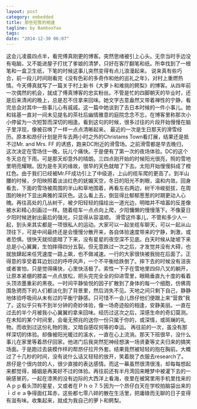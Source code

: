 ```yaml
---
layout: post
category: embedded
title: 那些短暂的相逢
tagline: by BambooYao
tags: 
date: "2014-12-30 06:07"
---
```

这会儿凌晨四点半，看完傅真刚更的博客。突然思绪被引上心头。无奈当时手边没有电脑，又不能进屋子打扰了爹娘的清梦，只好在客厅翻笔和纸。所幸找到了一根笔和一盒卫生纸，下笔的时候这事儿突然变得有点儿浪漫起来。
说来真有些巧合，前一段儿时间刚看完《没有色彩的多奇作和他的巡礼之年》，对村上重燃热情。今天傅真就写了一篇关于村上新书《大萝卜和难挑的鳄梨》的博客。从四年前一次偶然的机会，就成了傅真博客的忠实粉丝。不管是忙的四脚朝天的毕业时，还是后来清闲的晚上，总是忍不住拿来回味。她文字古意盎然又带着禅性的宁静，看完总会对其中一些事儿心有戚戚。这一篇中她谈到了去日本时候的一件小事儿。她和铭基一直对一间未见提名的茶社后幽情雅意的庭院念念不忘，在博客里称那次小小停留为一次短暂而深切的相逢。看到这句的时候，很多过往的片段开始慢慢在脑子里浮现，像被召唤了一样一点点清晰起来。
最近的一次是生日那天的滑雪经历。原本和昂仔计划是开车去两小时之外的Christams Town看灯展，结果还是抵不过Mr. and Mrs. FF 的诱惑，跑来DC附近的滑雪场。之前滑雪都是早去晚归，这次决定在雪场住一晚，玩儿个痛快。于是便有了第一次的夜场体验。DC的这个冬天总在下雨。可是那天却意外的晴朗。三四点刚开始的时候阳光很亮，照的雪地里明亮耀眼。因为是冬天的缘故，很早的天色就暗了下去。太阳开始慢慢斜成了橙红色。由于我们已经被Mr.FF成功引上了中级道，上山的缆车爬的更高了。到半山腰的时候，夕阳映照着淡淡红色的妩媚天空，冬日的阳光不刺眼，温和内敛。回身看去，下面的雪场被周围的半山和草地围着，再看左右两边，树干冷峻挺拔，在周围的映衬下显出典雅的深灰色。这么看上去，倒显得比郁郁葱葱的时期更动人心魄。再往高处的几丛树干，被夕阳轻轻的描绘出一道光边，明暗并不喧嚣的反差像被水彩精心刻画过一样。随着缆车一点点向上爬，夕阳慵懒的慢慢落下。不像夏日夕阳时候迸射出最后的强光，只显得从容温顺。
滑雪这件事儿，不管和多少人一起，到头来其实都是一项很私人的运动。大家可以一起坐缆车聊天，可以一起从山顶往下，可是中间最终还是会慢慢分散开来，各自体验速度带来的宁静，刺激，或者恐惧。很快天就彻底暗了下来，没有星星的夜空深不见底。白天时候从陡坡下来总是小心翼翼，生怕摔得四分五裂。但无意跌过一次之后，才发觉并没有大碍，也就放肆起来任凭速度一路上飙，也不做减速。一行的大家很快被我抛在后面了。正得意的享受着耳边划过的呼呼风声，一个不平衡给跌倒了。摔下去的时候没有沮丧或者害怕，只是觉得痛快，心里快活极了。索性一下子在雪地里四仰八叉的躺开，让原本紧绷的膝盖一点点放松，把头完完全全的仰进雪里，眼睛垂直九十度的看着头顶浓墨重彩的黑夜。一时间平静愉悦的因子扩散到了身体的每一个细胞，仿佛周围急骋而下的人们都淡化到了背景里，然后消失不见。天地之间只剩下自己，静静地体验呼吸间从未有过的平衡宁静感。只可惜不一会儿昂仔他们便跟上来“营救”我了。这似乎只有不到半分钟的奇妙体验，像一场奇迹般的相逢，安静美丽。一直在过去的半个月被我小心翼翼的拿来回味。经历过这次之后，深感生命的奇幻莫测。在未知的某个时间里，会毫无预兆的送你一份只属于你的，或深情，或斑斓的礼物。而收到过这份礼物的我，又暗自感叹何等的幸运。
再往前的一次，虽没有那样深切的体验。却像被阳光暖过的溪水，一直在心上流淌。那天下班很早，没什么事儿在家里等着昂仔回家。他进门后我突然犯神经想演一场贤妻等丈夫归来的搞笑场面。于是跑过去装模作样的帮昂仔拉开外套。结果竟然被轻轻的抱在胸前。大概过了十几秒的时间，没有说什么话又轻轻的放开，笑着脱了衣服去research了。昂仔是个很内敛的人，很少直接的表达感情。而这一幕虽然很清很浅，却每每想起来都觉得，婚姻是再美好不过的体验。再往前还有半月湾回来睡梦中被灌下去的一碗感冒药，一起在漆黑的没有边际的大西洋上看海，夜里在被窝里用手机里找来的Ａｐｐ看头顶的星星，又或者在Ｐｈｏ７５因为一个昂仔白天在学校拍脑袋出来的ｉｄｅａ争得面红耳赤，这些都七零八碎的散在生活里，把庸碌而无聊的日子变得有滋有味。收集起来，就成为我自己的萝卜和鳄梨。
